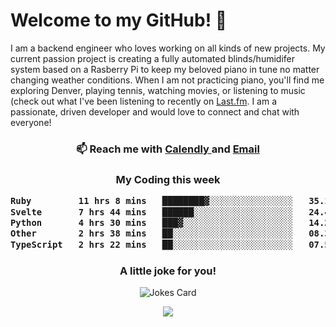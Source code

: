 <h1> Welcome to my GitHub! 👋 </h1>


  I am a backend engineer who loves working on all kinds of new projects. My current passion project is creating a fully automated blinds/humidifer system based on a Rasberry Pi to keep my beloved piano in tune no matter changing weather conditions. When I am not practicing piano, you'll find me exploring Denver, playing tennis, watching movies, or listening to music (check out what I've been listening to recently on [Last.fm](https://www.last.fm/user/mballa000). I am a passionate, driven developer and would love to connect and chat with everyone!

<h3 align = "center"> 📫 Reach me with <a href = "https://calendly.com/msbrandt00/30min"> Calendly </a> and <a href="mailto:msbrandt00@gmail.com">Email</a> 
 </h3>


 
<div align = "center"
[![Anurag's GitHub stats](https://github-readme-stats.vercel.app/api?username=mbrandt00)](https://github.com/anuraghazra/github-readme-stats)
          </div>
<h3 align="center">
  My Coding this week
<!--START_SECTION:waka-->

```txt
Ruby         11 hrs 8 mins   ████████▓░░░░░░░░░░░░░░░░   35.19 %
Svelte       7 hrs 44 mins   ██████░░░░░░░░░░░░░░░░░░░   24.45 %
Python       4 hrs 30 mins   ███▓░░░░░░░░░░░░░░░░░░░░░   14.23 %
Other        2 hrs 38 mins   ██░░░░░░░░░░░░░░░░░░░░░░░   08.34 %
TypeScript   2 hrs 22 mins   ██░░░░░░░░░░░░░░░░░░░░░░░   07.50 %
```

<!--END_SECTION:waka-->

### A little joke for you!

![Jokes Card](https://readme-jokes.vercel.app/api?hideBorder)

<a href="https://www.linkedin.com/in/mbrandt00/"><img src="https://img.shields.io/badge/linkedin-%230077B5.svg?&style=for-the-badge&logo=linkedin&logoColor=white" /></a>
